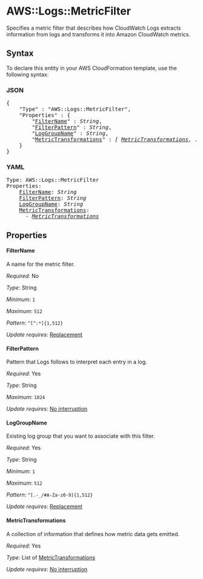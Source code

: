 # AWS::Logs::MetricFilter

Specifies a metric filter that describes how CloudWatch Logs extracts information from logs and transforms it into Amazon CloudWatch metrics.

## Syntax

To declare this entity in your AWS CloudFormation template, use the following syntax:

### JSON

<pre>
{
    "Type" : "AWS::Logs::MetricFilter",
    "Properties" : {
        "<a href="#filtername" title="FilterName">FilterName</a>" : <i>String</i>,
        "<a href="#filterpattern" title="FilterPattern">FilterPattern</a>" : <i>String</i>,
        "<a href="#loggroupname" title="LogGroupName">LogGroupName</a>" : <i>String</i>,
        "<a href="#metrictransformations" title="MetricTransformations">MetricTransformations</a>" : <i>[ <a href="metrictransformations.md">MetricTransformations</a>, ... ]</i>
    }
}
</pre>

### YAML

<pre>
Type: AWS::Logs::MetricFilter
Properties:
    <a href="#filtername" title="FilterName">FilterName</a>: <i>String</i>
    <a href="#filterpattern" title="FilterPattern">FilterPattern</a>: <i>String</i>
    <a href="#loggroupname" title="LogGroupName">LogGroupName</a>: <i>String</i>
    <a href="#metrictransformations" title="MetricTransformations">MetricTransformations</a>: <i>
      - <a href="metrictransformations.md">MetricTransformations</a></i>
</pre>

## Properties

#### FilterName

A name for the metric filter.

_Required_: No

_Type_: String

_Minimum_: <code>1</code>

_Maximum_: <code>512</code>

_Pattern_: <code>^[^:*]{1,512}</code>

_Update requires_: [Replacement](https://docs.aws.amazon.com/AWSCloudFormation/latest/UserGuide/using-cfn-updating-stacks-update-behaviors.html#update-replacement)

#### FilterPattern

Pattern that Logs follows to interpret each entry in a log.

_Required_: Yes

_Type_: String

_Maximum_: <code>1024</code>

_Update requires_: [No interruption](https://docs.aws.amazon.com/AWSCloudFormation/latest/UserGuide/using-cfn-updating-stacks-update-behaviors.html#update-no-interrupt)

#### LogGroupName

Existing log group that you want to associate with this filter.

_Required_: Yes

_Type_: String

_Minimum_: <code>1</code>

_Maximum_: <code>512</code>

_Pattern_: <code>^[.\-_/#A-Za-z0-9]{1,512}</code>

_Update requires_: [Replacement](https://docs.aws.amazon.com/AWSCloudFormation/latest/UserGuide/using-cfn-updating-stacks-update-behaviors.html#update-replacement)

#### MetricTransformations

A collection of information that defines how metric data gets emitted.

_Required_: Yes

_Type_: List of <a href="metrictransformations.md">MetricTransformations</a>

_Update requires_: [No interruption](https://docs.aws.amazon.com/AWSCloudFormation/latest/UserGuide/using-cfn-updating-stacks-update-behaviors.html#update-no-interrupt)

